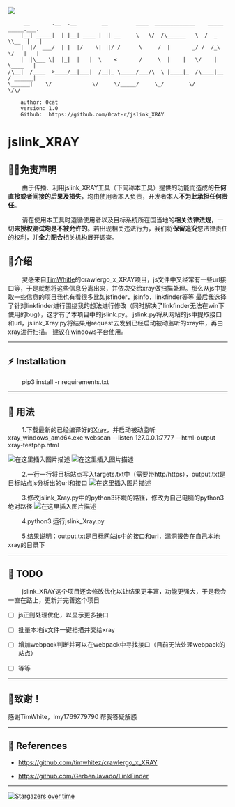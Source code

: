 
![](https://socialify.git.ci/0cat-r/jslink_XRAY/image?font=KoHo&forks=1&issues=1&language=1&logo=https%3A%2F%2Favatars.githubusercontent.com%2Fu%2F49912303%3Fs%3D400%26u%3D0de515f9897d7e5c71b3abb1248273356d981d0e%26v%3D4&owner=1&pattern=Floating%20Cogs&stargazers=1&theme=Dark)



```
     __       .__  .__        __         ____  _____________    _____ _____.___.
    |__| _____|  | |__| ____ |  | __     \   \/  /\______   \  /  _  \\__  |   |
    |  |/  ___/  | |  |/    \|  |/ /      \     /  |       _/ /  /_\  \/   |   |
    |  |\___ \|  |_|  |   |  \    <       /     \  |    |   \/    |    \____   |
/\__|  /____  >____/__|___|  /__|_ \_____/___/\  \ |____|_  /\____|__  / ______|
\______|    \/             \/     \/_____/     \_/        \/         \/\/       
        
    author: 0cat
    version: 1.0
    Github:  https://github.com/0cat-r/jslink_XRAY
````
# jslink_XRAY



##  👮🏻‍免责声明

&emsp;&emsp; 由于传播、利用jslink_XRAY工具（下简称本工具）提供的功能而造成的**任何直接或者间接的后果及损失**，均由使用者本人负责，开发者本人**不为此承担任何责任**。



&emsp;&emsp; 请在使用本工具时遵循使用者以及目标系统所在国当地的**相关法律法规**，一切**未授权测试均是不被允许的**。若出现相关违法行为，我们将**保留追究**您法律责任的权利，并**全力配合**相关机构展开调查。




## :dragon:介绍
&emsp;&emsp; 灵感来自[TimWhitle](https://github.com/timwhitez)的crawlergo_x_XRAY项目，js文件中又经常有一些url接口等，于是就想将这些信息分离出来，并依次交给xray做扫描处理。那么从js中提取一些信息的项目我也有看很多比如jsfinder，jsinfo，linkfinder等等
最后我选择了针对linkfinder进行围绕我的想法进行修改（同时解决了linkfinder无法在win下使用的bug），这才有了本项目中的jslink.py。
  jslink.py将从网站的js中提取接口和url，jslink_Xray.py将结果用request去发到已经启动被动监听的xray中，再由xray进行扫描。
  建议在windows平台使用。

---



## :zap: Installation

&emsp;&emsp; pip3 install -r requirements.txt  

---

## :clap: 用法
&emsp;&emsp; 1.下载最新的已经编译好的[Xray](https://github.com/chaitin/xray/)，并启动被动监听 
xray_windows_amd64.exe webscan --listen 127.0.0.1:7777 --html-output xray-testphp.html 

![在这里插入图片描述](https://raw.githubusercontent.com/0cat-r/jslink_XRAY/main/img/1.png)
![在这里插入图片描述](https://raw.githubusercontent.com/0cat-r/jslink_XRAY/main/img/4.png)

&emsp;&emsp; 2.一行一行将目标站点写入targets.txt中（需要带http/https），output.txt是目标站点js分析出的url和接口
![在这里插入图片描述](https://raw.githubusercontent.com/0cat-r/jslink_XRAY/main/img/3.png)

&emsp;&emsp; 3.修改jslink_Xray.py中的python3环境的路径，修改为自己电脑的python3绝对路径
![在这里插入图片描述](https://raw.githubusercontent.com/0cat-r/jslink_XRAY/main/img/2.png)

&emsp;&emsp; 4.python3 运行jslink_Xray.py

&emsp;&emsp; 5.结果说明：output.txt是目标网站js中的接口和url，漏洞报告在自己本地xray的目录下

---

## :memo: TODO
&emsp;&emsp; jslink_XRAY这个项目还会修改优化以让结果更丰富，功能更强大，于是我会一直在路上，更新并完善这个项目

- [ ]  js正则处理优化，以显示更多接口
- [ ]  批量本地js文件一键扫描并交给xray
- [ ]  增加webpack判断并可以在webpack中寻找接口（目前无法处理webpack的站点）
- [ ]  等等


----
## 📝致谢！

感谢TimWhite，lmy1769779790 帮我答疑解惑

----

## :book: References

* https://github.com/timwhitez/crawlergo_x_XRAY

* https://github.com/GerbenJavado/LinkFinder



---

 [![Stargazers over time](https://starchart.cc/0cat-r/jslink_XRAY.svg)](https://starchart.cc/0cat-r/jslink_XRAY) 



